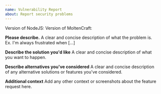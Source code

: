 ```yaml
---
name: Vulnerability Report
about: Report security problems
---
```


<!--
If you need help with moltenCraft installation or usage, please go to the moltenCraft Discord server instead:
  https://discord.gg/{code}
This issue template is only for vulnerability reports. You won't receive any basic help here.
-->

Version of NodeJS:
Version of MoltenCraft:

**Please describe.**
A clear and concise description of what the problem is. Ex. I'm always frustrated when [...]

**Describe the solution you'd like**
A clear and concise description of what you want to happen.

**Describe alternatives you've considered**
A clear and concise description of any alternative solutions or features you've considered.

**Additional context**
Add any other context or screenshots about the feature request here.